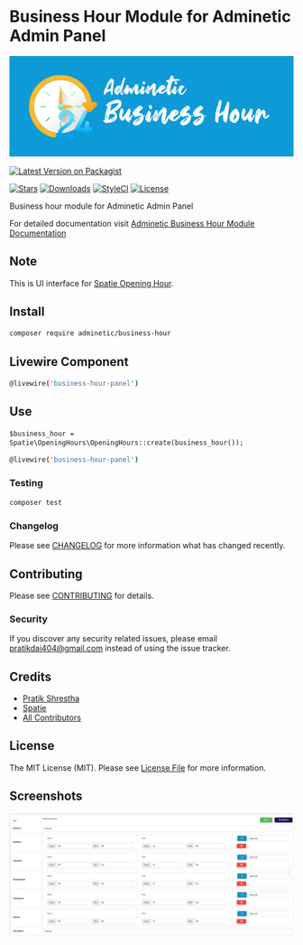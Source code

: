 # Business Hour Module for Adminetic Admin Panel

![Adminetic Business Hour Module](https://github.com/pratiksh404/adminetic-business-hour/blob/main/screenshots/banner.jpg)

[![Latest Version on Packagist](https://img.shields.io/packagist/v/adminetic/business-hour.svg?style=flat-square)](https://packagist.org/packages/adminetic/business-hour)

[![Stars](https://img.shields.io/github/stars/pratiksh404/adminetic-business-hour)](https://github.com/pratiksh404/adminetic-business-hour/stargazers) [![Downloads](https://img.shields.io/packagist/dt/adminetic/business-hour.svg?style=flat-square)](https://packagist.org/packages/adminetic/business-hour) [![StyleCI](https://github.styleci.io/repos/385822775/shield?branch=main)](https://github.styleci.io/repos/385822775?branch=main) [![License](https://img.shields.io/github/license/pratiksh404/adminetic-business-hour)](//packagist.org/packages/adminetic/business-hour)

Business hour module for Adminetic Admin Panel

For detailed documentation visit [Adminetic Business Hour Module Documentation](https://app.gitbook.com/@pratikdai404/s/adminetic/addons/business-hour)

## Note
This is UI interface for [Spatie Opening Hour](https://github.com/spatie/opening-hours).

## Install

```bash
composer require adminetic/business-hour
```

## Livewire Component

```bash
@livewire('business-hour-panel')
```

## Use
```
$business_hour = Spatie\OpeningHours\OpeningHours::create(business_hour());
```

```bash
@livewire('business-hour-panel')
```


### Testing

```bash
composer test
```

### Changelog

Please see [CHANGELOG](CHANGELOG.md) for more information what has changed recently.

## Contributing

Please see [CONTRIBUTING](CONTRIBUTING.md) for details.

### Security

If you discover any security related issues, please email pratikdai404@gmail.com instead of using the issue tracker.

## Credits

- [Pratik Shrestha](https://github.com/adminetic)
- [Spatie](https://github.com/spatie)
- [All Contributors](../../contributors)

## License

The MIT License (MIT). Please see [License File](LICENSE.md) for more information.

## Screenshots

![Business Hour Panel](https://github.com/pratiksh404/adminetic-business-hour/blob/main/screenshots/panel.jpg)


